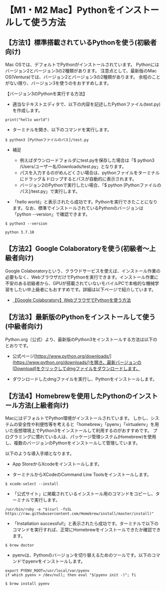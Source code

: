 # 【M1・M2 Mac】Pythonをインストールして使う方法

## 【方法1】標準搭載されているPythonを使う(初級者向け)

Mac OSでは、デフォルトでPythonがインストールされています。
Pythonにはバージョン2とバージョン3の2種類があります。
注意点として、最新版のMac OS(Ventura)では、バージョン2とバージョン3の2種類があります。
余程のことがない限り、バージョン3を使うのをおすすめします。

【バージョン3のPythonを実行する方法】

- 適当なテキストエディタで、以下の内容を記述したPythonファイル(test.py)を作成します。


```
print("hello world")
```

- ターミナルを開き、以下のコマンドを実行します。

```
$ python3 [Pythonファイルのパス]/test.py
```

- 補足
    - 例えばダウンロードフォルダにtest.pyを保存した場合は「$ python3 /Users/ユーザー名/Downloads/test.py」となります。
    - パスを入力するのがめんどくさい場合は、pythonファイルをターミナルにドラッグ＆ドロップするとパスが自動的に表示されます。
    - バージョン2のPythonで実行したい場合、「$ python [Pythonファイルのパス]/test.py」で実行します。

- 「hello world」と表示されたら成功です。Pythonを実行できたことになります。なお、標準でインストールされているPythonのバージョンは「python --version」で確認できます。

```
$ python3 --version

python 3.7.10
```

## 【方法2】Google Colaboratoryを使う(初級者〜上級者向け)

Google Colaboratoryという、クラウドサービスを使えば、インストール作業の必要もなく、WebブラウザだけでPythonを実行できます。インストール作業に不安のある初級者から、GPUが搭載されていないモバイルPCで本格的な機械学習をしたい中上級者にもおすすめです。詳細は以下ページで紹介しています。

- [【Google Colaboratory】WebブラウザでPythonを使う方法](./colaboratory.md)


## 【方法3】最新版のPythonをインストールして使う(中級者向け)

Python.org（公式）より、最新版のPython3をインストールする方法は以下のとおりです。

- 公式ページ[https://www.python.org/downloads/](https://www.python.org/downloads/)を開き、最新バージョンの[Download]をクリックしてdmgファイルをダウンロードします。

- ダウンロードしたdmgファイルを実行し、Pythonをインストールします。


## 【方法4】Homebrewを使用したPythonのインストール方法(上級者向け)

MacにはデフォルトでPython環境がインストールされています。
しかし、システムの安全性や利便性等を考えると「homebrew」「pyenv」「virtualenv」を用いた仮想環境上でPython3をインストールして利用するのがおすすめです。
プログラミングに慣れている人は、パッケージ管理システム(Homebrew)を使用し、複数のバージョンのPythonをインストールして管理しています。

以下のような導入手順となります。

- App StoreからXcodeをインストールします。

- ターミナルからXCodeのCommand Line Toolsをインストールします。

```
$ xcode-select --install
```

- 「公式サイト」に掲載されているインストール用のコマンドをコピーし、ターミナルで実行します。

```
/usr/bin/ruby -e "$(curl -fsSL https://raw.githubusercontent.com/Homebrew/install/master/install)"
```

- 「Installation successful!」と表示されたら成功です。ターミナルで以下のコマンドを実行すれば、正常にHomebrewをインストールできたか確認できます。

```
$ brew doctor
```

- pyenvは、Pythonのバージョンを切り替えるためのツールです。以下のコマンドでpyenvをインストールします。

```
export PYENV_ROOT=/usr/local/var/pyenv
if which pyenv > /dev/null; then eval "$(pyenv init -)"; fi
```

```
$ brew install pyenv
```

